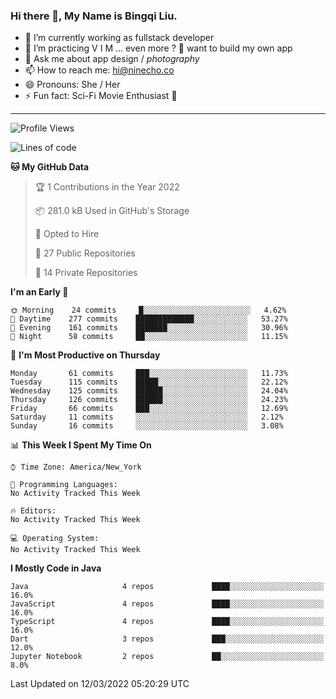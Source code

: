 ### Hi there 👋, My Name is Bingqi Liu.

- 🔭 I’m currently working as fullstack developer
- 🌱 I’m practicing V I M ... even more ? 🤨 want to build my own app
- 💬 Ask me about app design / *photography*
- 📫 How to reach me: hi@ninecho.co
- 😄 Pronouns: She / Her
- ⚡ Fun fact: Sci-Fi Movie Enthusiast 🚀

---

<!--START_SECTION:waka-->
![Profile Views](http://img.shields.io/badge/Profile%20Views-0-blue)

![Lines of code](https://img.shields.io/badge/From%20Hello%20World%20I%27ve%20Written-814%20Thousand%20lines%20of%20code-blue)

**🐱 My GitHub Data** 

> 🏆 1 Contributions in the Year 2022
 > 
> 📦 281.0 kB Used in GitHub's Storage 
 > 
> 💼 Opted to Hire
 > 
> 📜 27 Public Repositories 
 > 
> 🔑 14 Private Repositories  
 > 
**I'm an Early 🐤** 

```text
🌞 Morning    24 commits     █░░░░░░░░░░░░░░░░░░░░░░░░   4.62% 
🌆 Daytime    277 commits    █████████████░░░░░░░░░░░░   53.27% 
🌃 Evening    161 commits    ███████░░░░░░░░░░░░░░░░░░   30.96% 
🌙 Night      58 commits     ██░░░░░░░░░░░░░░░░░░░░░░░   11.15%

```
📅 **I'm Most Productive on Thursday** 

```text
Monday       61 commits     ███░░░░░░░░░░░░░░░░░░░░░░   11.73% 
Tuesday      115 commits    █████░░░░░░░░░░░░░░░░░░░░   22.12% 
Wednesday    125 commits    ██████░░░░░░░░░░░░░░░░░░░   24.04% 
Thursday     126 commits    ██████░░░░░░░░░░░░░░░░░░░   24.23% 
Friday       66 commits     ███░░░░░░░░░░░░░░░░░░░░░░   12.69% 
Saturday     11 commits     ░░░░░░░░░░░░░░░░░░░░░░░░░   2.12% 
Sunday       16 commits     ░░░░░░░░░░░░░░░░░░░░░░░░░   3.08%

```


📊 **This Week I Spent My Time On** 

```text
⌚︎ Time Zone: America/New_York

💬 Programming Languages: 
No Activity Tracked This Week

🔥 Editors: 
No Activity Tracked This Week

💻 Operating System: 
No Activity Tracked This Week

```

**I Mostly Code in Java** 

```text
Java                     4 repos             ████░░░░░░░░░░░░░░░░░░░░░   16.0% 
JavaScript               4 repos             ████░░░░░░░░░░░░░░░░░░░░░   16.0% 
TypeScript               4 repos             ████░░░░░░░░░░░░░░░░░░░░░   16.0% 
Dart                     3 repos             ███░░░░░░░░░░░░░░░░░░░░░░   12.0% 
Jupyter Notebook         2 repos             ██░░░░░░░░░░░░░░░░░░░░░░░   8.0%

```



 Last Updated on 12/03/2022 05:20:29 UTC
<!--END_SECTION:waka-->
